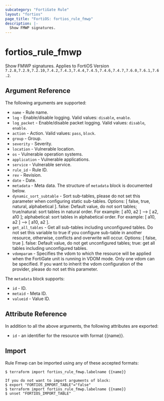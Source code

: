 ```yaml
---
subcategory: "FortiGate Rule"
layout: "fortios"
page_title: "FortiOS: fortios_rule_fmwp"
description: |-
  Show FMWP signatures.
---
```


# fortios_rule_fmwp
Show FMWP signatures. Applies to FortiOS Version `7.2.8,7.2.9,7.2.10,7.4.2,7.4.3,7.4.4,7.4.5,7.4.6,7.4.7,7.6.0,7.6.1,7.6.2`.

## Argument Reference

The following arguments are supported:

* `name` - Rule name.
* `log` - Enable/disable logging. Valid values: `disable`, `enable`.
* `log_packet` - Enable/disable packet logging. Valid values: `disable`, `enable`.
* `action` - Action. Valid values: `pass`, `block`.
* `group` - Group.
* `severity` - Severity.
* `location` - Vulnerable location.
* `os` - Vulnerable operation systems.
* `application` - Vulnerable applications.
* `service` - Vulnerable service.
* `rule_id` - Rule ID.
* `rev` - Revision.
* `date` - Date.
* `metadata` - Meta data. The structure of `metadata` block is documented below.
* `dynamic_sort_subtable` - Sort sub-tables, please do not set this parameter when configuring static sub-tables. Options: [ false, true, natural, alphabetical ]. false: Default value, do not sort tables; true/natural: sort tables in natural order. For example: [ a10, a2 ] --> [ a2, a10 ]; alphabetical: sort tables in alphabetical order. For example: [ a10, a2 ] --> [ a10, a2 ].
* `get_all_tables` - Get all sub-tables including unconfigured tables. Do not set this variable to true if you configure sub-table in another resource, otherwise, conflicts and overwrite will occur. Options: [ false, true ]. false: Default value, do not get unconfigured tables; true: get all tables including unconfigured tables. 
* `vdomparam` - Specifies the vdom to which the resource will be applied when the FortiGate unit is running in VDOM mode. Only one vdom can be specified. If you want to inherit the vdom configuration of the provider, please do not set this parameter.

The `metadata` block supports:

* `id` - ID.
* `metaid` - Meta ID.
* `valueid` - Value ID.


## Attribute Reference

In addition to all the above arguments, the following attributes are exported:
* `id` - an identifier for the resource with format {{name}}.

## Import

Rule Fmwp can be imported using any of these accepted formats:
```
$ terraform import fortios_rule_fmwp.labelname {{name}}

If you do not want to import arguments of block:
$ export "FORTIOS_IMPORT_TABLE"="false"
$ terraform import fortios_rule_fmwp.labelname {{name}}
$ unset "FORTIOS_IMPORT_TABLE"
```
